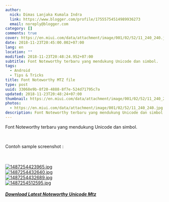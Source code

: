 ```yaml
---
author:
  nick: Dimas Lanjaka Kumala Indra
  link: https://www.blogger.com/profile/17555754514989936273
  email: noreply@blogger.com
category: []
comments: true
cover: https://en.miui.com/data/attachment/image/001/02/52/11_240_240.jpg
date: 2018-11-23T20:45:00.002+07:00
lang: en
location: ""
modified: 2018-11-23T20:48:24.952+07:00
subtitle: Font Noteworthy terbaru yang mendukung Unicode dan simbol.
tags:
  - Android
  - Tips & Tricks
title: Font Noteworthy MTZ file
type: post
uuid: 33068e9b-8f20-4888-8f7e-524d71795c7a
updated: 2018-11-23T20:48:24+07:00
thumbnail: https://en.miui.com/data/attachment/image/001/02/52/11_240_240.jpg
photos:
  - https://en.miui.com/data/attachment/image/001/02/52/11_240_240.jpg
description: Font Noteworthy terbaru yang mendukung Unicode dan simbol.
---
```


<p>    Font Noteworthy terbaru yang mendukung Unicode dan simbol. </p><br><p>    Contoh sample screenshot : </p><br><br><a href="https://en.miui.com/forum.php?mod=viewthread&amp;tid=508662&amp;aid=1025211&amp;from=album&amp;page=1&amp;mobile=2" rel="noopener noreferer nofollow">    <img id="aimg_1025211" src="https://en.miui.com/data/attachment/image/001/02/52/11_240_240.jpg" alt="1487254423965.jpg" title="1487254423965.jpg"></a><br><a href="https://en.miui.com/forum.php?mod=viewthread&amp;tid=508662&amp;aid=1025212&amp;from=album&amp;page=1&amp;mobile=2" rel="noopener noreferer nofollow">    <img id="aimg_1025212" src="https://en.miui.com/data/attachment/image/001/02/52/12_240_240.jpg" alt="1487254432640.jpg" title="1487254432640.jpg"></a><br><a href="https://en.miui.com/forum.php?mod=viewthread&amp;tid=508662&amp;aid=1025213&amp;from=album&amp;page=1&amp;mobile=2" rel="noopener noreferer nofollow">    <img id="aimg_1025213" src="https://en.miui.com/data/attachment/image/001/02/52/13_240_240.jpg" alt="1487254432689.jpg" title="1487254432689.jpg"></a><br><a href="https://en.miui.com/forum.php?mod=viewthread&amp;tid=508662&amp;aid=1025214&amp;from=album&amp;page=1&amp;mobile=2" rel="noopener noreferer nofollow">    <img id="aimg_1025214" src="https://en.miui.com/data/attachment/image/001/02/52/14_240_240.jpg" alt="1487254512595.jpg" title="1487254512595.jpg"></a><h5><a href="https://www.mediafire.com/file/246piz7gk7fnd5i/" class="" rel="noopener noreferer nofollow">Download Latest Noteworthy Unicode Mtz</a></h5>